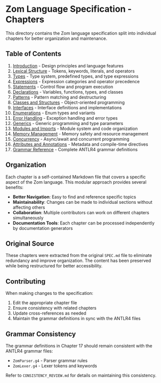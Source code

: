# Zom Language Specification - Chapters

This directory contains the Zom language specification split into individual chapters for better organization and maintenance.

## Table of Contents

1. [Introduction](01-introduction.md) - Design principles and language features
2. [Lexical Structure](02-lexical-structure.md) - Tokens, keywords, literals, and operators
3. [Types](03-types.md) - Type system, predefined types, and type expressions
4. [Expressions](04-expressions.md) - Expression categories and operator precedence
5. [Statements](05-statements.md) - Control flow and program execution
6. [Declarations](06-declarations.md) - Variables, functions, types, and classes
7. [Patterns](07-patterns.md) - Pattern matching and destructuring
8. [Classes and Structures](08-classes-and-structures.md) - Object-oriented programming
9. [Interfaces](09-interfaces.md) - Interface definitions and implementations
10. [Enumerations](10-enumerations.md) - Enum types and variants
11. [Error Handling](11-error-handling.md) - Exception handling and error types
12. [Generics](12-generics.md) - Generic programming and type parameters
13. [Modules and Imports](13-modules-and-imports.md) - Module system and code organization
14. [Memory Management](14-memory-management.md) - Memory safety and resource management
15. [Concurrency](15-concurrency.md) - Async/await and concurrent programming
16. [Attributes and Annotations](16-attributes-and-annotations.md) - Metadata and compile-time directives
17. [Grammar Reference](17-grammar-reference.md) - Complete ANTLR4 grammar definitions

## Organization

Each chapter is a self-contained Markdown file that covers a specific aspect of the Zom language. This modular approach provides several benefits:

- **Better Navigation**: Easy to find and reference specific topics
- **Maintainability**: Changes can be made to individual sections without affecting others
- **Collaboration**: Multiple contributors can work on different chapters simultaneously
- **Documentation Tools**: Each chapter can be processed independently by documentation generators

## Original Source

These chapters were extracted from the original `SPEC.md` file to eliminate redundancy and improve organization. The content has been preserved while being restructured for better accessibility.

## Contributing

When making changes to the specification:

1. Edit the appropriate chapter file
2. Ensure consistency with related chapters
3. Update cross-references as needed
4. Maintain the grammar definitions in sync with the ANTLR4 files

## Grammar Consistency

The grammar definitions in Chapter 17 should remain consistent with the ANTLR4 grammar files:

- `ZomParser.g4` - Parser grammar rules
- `ZomLexer.g4` - Lexer tokens and keywords

Refer to `CONSISTENCY_REVIEW.md` for details on maintaining this consistency.
